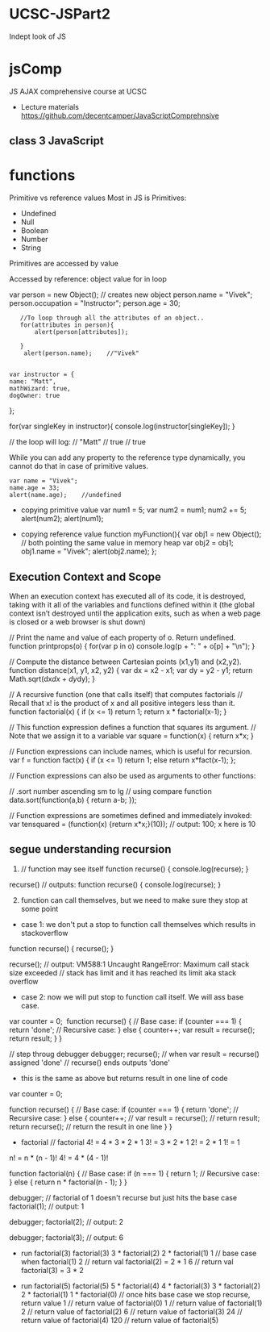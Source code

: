 # UCSC-JSPart2
Indept look of JS

# jsComp
JS AJAX comprehensive course at UCSC

- Lecture materials
https://github.com/decentcamper/JavaScriptComprehnsive

## class 3 JavaScript
# functions
Primitive vs reference values
Most in JS is Primitives:
- Undefined
- Null
- Boolean
- Number
- String

Primitives are accessed by value

Accessed by reference: object value
for in loop 

var person = new Object(); // creates new object
        person.name = "Vivek";
        person.occupation = "Instructor";
        person.age = 30;

       //To loop through all the attributes of an object..
       for(attributes in person){
           alert(person[attributes]);

       }
        alert(person.name);    //"Vivek"


    var instructor = {
    name: "Matt",
    mathWizard: true,
    dogOwner: true
};

for(var singleKey in instructor){
    console.log(instructor[singleKey]);
}

// the loop will log:
// "Matt"
// true
// true

While you can add any property to the reference type dynamically, you cannot do that in case of primitive values.

    var name = "Vivek";
    name.age = 33;
    alert(name.age);    //undefined

- copying primitive value
var num1 = 5;
var num2 = num1;
num2 += 5;
alert(num2);
alert(num1);

- copying reference value
function myFunction(){
    var obj1 = new Object();
    // both pointing the same value in memory heap
    var obj2 = obj1;
    obj1.name = "Vivek";
    alert(obj2.name);
};

## Execution Context and Scope
When an execution
    context has executed all of its code, it is destroyed, taking with it all of the variables and functions
    defined within it (the global context isn’t destroyed until the application exits, such as when a web
    page is closed or a web browser is shut down)

// Print the name and value of each property of o.  Return undefined.
function printprops(o) {
    for(var p in o) 
        console.log(p + ": " + o[p] + "\n"); 
}

// Compute the distance between Cartesian points (x1,y1) and (x2,y2).
function distance(x1, y1, x2, y2) {
    var dx = x2 - x1;
    var dy = y2 - y1;
    return Math.sqrt(dx*dx + dy*dy);
}

// A recursive function (one that calls itself) that computes factorials
// Recall that x! is the product of x and all positive integers less than it.
function factorial(x) {
    if (x <= 1) return 1;
    return x * factorial(x-1);
}

// This function expression defines a function that squares its argument.
// Note that we assign it to a variable
var square = function(x) { return x*x; }

// Function expressions can include names, which is useful for recursion.
var f = function fact(x) { if (x <= 1) return 1; else return x*fact(x-1); };

// Function expressions can also be used as arguments to other functions:

// .sort number ascending sm to lg
// using compare function
data.sort(function(a,b) { return a-b; });


// Function expressions are sometimes defined and immediately invoked:
var tensquared = (function(x) {return x*x;}(10));
// output: 100; x here is 10 

## segue understanding recursion
1) // function may see itself
function recurse() {
	console.log(recurse);
}

recurse() 
// outputs: function recurse() {
	console.log(recurse);
}

2) function can call themselves, but we need to make sure they stop at some point


- case 1: we don't put a stop to function call themselves
which results in stackoverflow

function recurse() {
	recurse();
}

recurse();
// output: VM588:1 Uncaught RangeError: Maximum call stack size exceeded
// stack has limit and it has reached its limit aka stack overflow

- case 2: now we will put stop to function call itself.
We will ass base case.

var counter = 0;
​
function recurse() {
    // Base case:
    if (counter === 1) {
        return 'done';
    // Recursive case:
    } else {
        counter++;
        var result = recurse();
        return result;
    }
}

// step throug debugger
debugger;
recurse(); // when var result = recurse() assigned 'done'
// recurse() ends outputs 'done'

- this is the same as above but returns result in one line of code

var counter = 0;

function recurse() {
	// Base case:
	if (counter === 1) {
		return 'done';
	// Recursive case:
	} else {
		counter++;
// 		var result = recurse();
// 		return result;
		return recurse(); // return the result in one line
	}
}

- factorial 
// factorial
4! = 4 * 3 * 2 * 1
3! =     3 * 2 * 1
2! =         2 * 1
1! =             1

n! = n * (n - 1)!
4! = 4 * (4 - 1)!


function factorial(n) {
	// Base case:
	if (n === 1) {
		return 1;
	// Recursive case:
	} else {
		return n * factorial(n - 1);
	}
}

debugger;
// factorial of 1 doesn't recurse but just hits the base case
factorial(1);
// output: 1

debugger;
factorial(2);
// output: 2

debugger;
factorial(3);
// output: 6

- run factorial(3)
factorial(3)
3 * factorial(2)
    2 * factorial(1)
        1 // base case when factorial(1)
	   2 // return val factorial(2) = 2 * 1 
6 // return val factorial(3) = 3 * 2

- run factorial(5)
factorial(5)
5 * factorial(4)
	4 * factorial(3)
		3 * factorial(2)
			2 * factorial(1)
				1 * factorial(0) // once hits base case we stop recurse, return value
					1 // return value of factorial(0)
				1 // return value of factorial(1)
			2 // return value of factorial(2)
		6 // return value of factorial(3)
	24 // return value of factorial(4)
120 // return value of factorial(5)